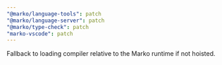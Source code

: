 ```yaml
---
"@marko/language-tools": patch
"@marko/language-server": patch
"@marko/type-check": patch
"marko-vscode": patch
---
```


Fallback to loading compiler relative to the Marko runtime if not hoisted.
